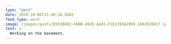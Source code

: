 ```yaml
---
type: "post"
date: 2020-10-06T21:40:16.848Z
feed_type: work
image: /images/posts/D953B492-66BB-492E-A481-F181393A2909-1602020417.jpeg
text: >
  Working on the basement.
---
```

